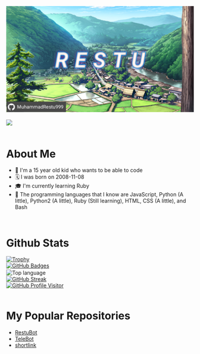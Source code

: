 <div align="center">
  <a href="https://github.com/MuhammadRestu999/">
    <img src="./20221228_085956.png" width="800">
  </a>
</div>
<br>
<div>
  <a href="https://git.io/typing-svg">
    <img src="http://readme-typing-svg.herokuapp.com?font=Mulish&duration=1500&pause=500&repeat=true&width=435&lines=Kon'nichiwa!;Watashi+no+namae+wa+Restu+desu;Yoroshiku+onegaishimasu">
  </a>
</div>
<br>
<div>
  <h1>About Me</h1>
  <ul>
    <li>👦 I'm a 15 year old kid who wants to be able to code</li>
    <li>🗓️ I was born on 2008-11-08</li>
    <li>🎓 I'm currently learning Ruby</li>
    <li>📝 The programming languages ​​that I know are JavaScript, Python (A little), Python2 (A little), Ruby (Still learning), HTML, CSS (A little), and Bash</li>
  </ul>
</div>
<br>
<div>
  <h1>Github Stats</h1>
  <a href="https://github.com/MuhammadRestu999/">
    <img src="https://github-profile-trophy.vercel.app/?username=MuhammadRestu999" alt="Trophy">
  </a>
  <br>
  <a href="https://github.com/MuhammadRestu999/">
    <img src="https://github-readme-stats.vercel.app/api?username=MuhammadRestu999&show_icons=true&theme=vision-friendly-dark" alt="GitHub Badges">
  </a>
  <br>
  <img align="center" src="https://github-readme-stats.vercel.app/api/top-langs/?username=MuhammadRestu999&theme=algolia&layout=compact&langs_count=10&hide_border=true&show_icons=true" alt="Top language">
  <br>
  <a href="https://github.com/MuhammadRestu999/">
    <img src="https://streak-stats.demolab.com/?user=MuhammadRestu999&theme=highcontrast" alt="GitHub Streak">
  </a>
  <br>
  <a href="https://github.com/MuhammadRestu999/">
    <img src="https://komarev.com/ghpvc/?username=MuhammadRestu999&label=PROFILE%20VISITORS&color=green&style=flat-square" alt="GitHub Profile Visitor">
  </a>
 </div>
 <br>
 <div>
   <h1>My Popular Repositories</h1>
   <ul>
     <li><a href="https://github.com/MuhammadRestu999/RestuBot">RestuBot</a></li>
     <li><a href="https://github.com/MuhammadRestu999/TeleBot">TeleBot</a></li>
     <li><a href="https://github.com/MuhammadRestu999/shortlink">shortlink</a></li>
   </ul>
 </div>
